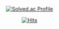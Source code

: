 <div align=center>

[![Solved.ac Profile](http://mazassumnida.wtf/api/v2/generate_badge?boj=cubic0915)](https://solved.ac/cubic0915/)


[![Hits](https://hits.seeyoufarm.com/api/count/incr/badge.svg?url=https%3A%2F%2Fgithub.com%2Fhwan9915&count_bg=%23827ED3&title_bg=%23555555&icon=&icon_color=%23EF8F8F&title=hits&edge_flat=false)](https://hits.seeyoufarm.com)


</div>